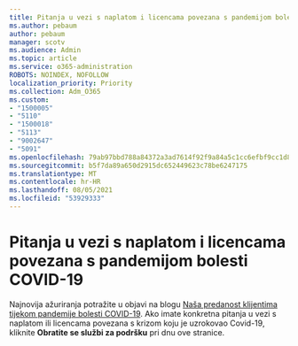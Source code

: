 ```yaml
---
title: Pitanja u vezi s naplatom i licencama povezana s pandemijom bolesti COVID-19
ms.author: pebaum
author: pebaum
manager: scotv
ms.audience: Admin
ms.topic: article
ms.service: o365-administration
ROBOTS: NOINDEX, NOFOLLOW
localization_priority: Priority
ms.collection: Adm_O365
ms.custom:
- "1500005"
- "5110"
- "1500018"
- "5113"
- "9002647"
- "5091"
ms.openlocfilehash: 79ab97bbd788a84372a3ad7614f92f9a84a5c1cc6efbf9cc1d838858672a9ef9
ms.sourcegitcommit: b5f7da89a650d2915dc652449623c78be6247175
ms.translationtype: MT
ms.contentlocale: hr-HR
ms.lasthandoff: 08/05/2021
ms.locfileid: "53929333"
---
```

# <a name="covid-19-billing-and-license-questions"></a>Pitanja u vezi s naplatom i licencama povezana s pandemijom bolesti COVID-19

Najnovija ažuriranja potražite u objavi na blogu [Naša predanost klijentima tijekom pandemije bolesti COVID-19](https://www.microsoft.com/microsoft-365/blog/2020/03/05/our-commitment-to-customers-during-covid-19/).  Ako imate konkretna pitanja u vezi s naplatom ili licencama povezana s krizom koju je uzrokovao Covid-19, kliknite **Obratite se službi za podršku** pri dnu ove stranice.
